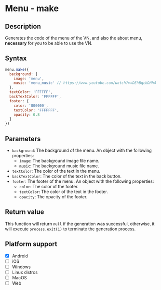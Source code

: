 # Menu - make

## Description

Generates the code of the menu of the VN, and also the about menu, **necessary** for you to be able to use the VN.

## Syntax

```js
menu.make({
  background: {
    image: 'menu',
    music: 'menu_music' // https://www.youtube.com/watch?v=DEhBqcbDHh4
  },
  textColor: 'FFFFFF',
  backTextColor: 'FFFFFF',
  footer: {
    color: '000000',
    textColor: 'FFFFFFF',
    opacity: 0.8
  }
})
```

## Parameters

- `background`: The background of the menu. An object with the following properties:
  - `image`: The background image file name.
  - `music`: The background music file name.
- `textColor`: The color of the text in the menu.
- `backTextColor`: The color of the text in the back button.
- `footer`: The footer of the menu. An object with the following properties:
  - `color`: The color of the footer.
  - `textColor`: The color of the text in the footer.
  - `opacity`: The opacity of the footer.

## Return value

This function will return `null` if the generation was successful, otherwise, it will execute `process.exit(1)` to terminate the generation process.

## Platform support

- [x] Android
- [ ] iOS
- [ ] Windows
- [ ] Linux distros
- [ ] MacOS
- [ ] Web
